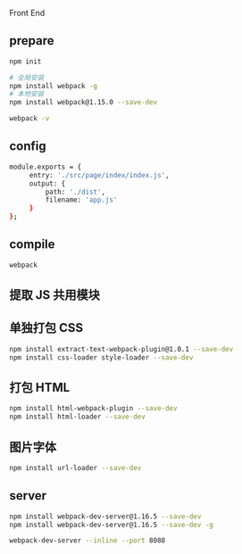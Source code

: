 Front End

## prepare
```sh
npm init

# 全局安装
npm install webpack -g
# 本地安装
npm install webpack@1.15.0 --save-dev

webpack -v
```

## config
```sh
module.exports = {
     entry: './src/page/index/index.js',
     output: {
         path: './dist',
         filename: 'app.js'
     }
};
```

## compile
```sh
webpack
```

## 提取 JS 共用模块

## 单独打包 CSS
```sh
npm install extract-text-webpack-plugin@1.0.1 --save-dev
npm install css-loader style-loader --save-dev
```

## 打包 HTML
```sh
npm install html-webpack-plugin --save-dev
npm install html-loader --save-dev
```

## 图片字体
```sh
npm install url-loader --save-dev
```

## server
```sh
npm install webpack-dev-server@1.16.5 --save-dev
npm install webpack-dev-server@1.16.5 --save-dev -g
```
```sh
webpack-dev-server --inline --port 8088
```
